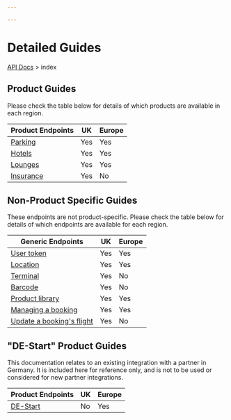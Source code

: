 ```yaml
---

---
```


# Detailed Guides

[API Docs](/hxapi/) > index

## Product Guides

Please check the table below for details of which products are available in each region.

|Product Endpoints|UK|Europe|
|-----------------|--|------|
|[Parking](/hxapi/parking)|Yes|Yes|
|[Hotels](/hxapi/hotel)|Yes|Yes|
|[Lounges](/hxapi/lounge)|Yes|Yes|
|[Insurance](/hxapi/insurance)|Yes|No|



## Non-Product Specific Guides

These endpoints are not product-specific. Please check the table below for details of which endpoints are available for each region.


|Generic Endpoints|UK|Europe|
|-----------------|--|------|
|[User token](/hxapi/usertoken)|Yes|Yes|
|[Location](/hxapi/locations)|Yes|Yes|
|[Terminal](/hxapi/terminal)|Yes|No|
|[Barcode](/hxapi/barcode)|Yes|No|
|[Product library](/hxapi/productlibrary)|Yes|Yes|
|[Managing a booking](/hxapi/viewamendcancel)|Yes|Yes|
|[Update a booking's flight](/hxapi/flightUpdate)|Yes|No|

## "DE-Start" Product Guides

This documentation relates to an existing integration with a partner in Germany. It is included here for reference only, and is not to be used or considered for new partner integrations.

|Product Endpoints|UK|Europe|
|-----------------|--|------|
|[DE-Start](/hxapi/de-start)|No|Yes|
